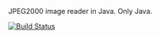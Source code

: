 JPEG2000 image reader in Java. Only Java.

[![Build Status](https://travis-ci.org/bradh/codice-imaging-jpeg2000.svg?branch=master)](https://travis-ci.org/bradh/codice-imaging-jpeg2000)
